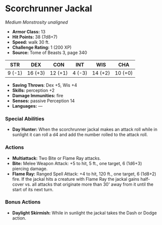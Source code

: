 # Scorchrunner Jackal

*Medium* *Monstrosity* *unaligned*

- **Armor Class:** 13
- **Hit Points:** 38 (7d8+7)
- **Speed:** walk 30 ft.
- **Challenge Rating:** 1 (200 XP)
- **Source:** Tome of Beasts 3, page 340

| STR | DEX | CON | INT | WIS | CHA |
| --- | --- | --- | --- | --- | --- |
| 9 (-1) | 16 (+3) | 12 (+1) | 4 (-3) | 14 (+2) | 10 (+0) |

- **Saving Throws**: Dex +5, Wis +4
- **Skills:** perception +2
- **Damage Immunities:** fire
- **Senses:** passive Perception 14
- **Languages:** —

### Special Abilities

- **Day Hunter:** When the scorchrunner jackal makes an attack roll while in sunlight it can roll a d4 and add the number rolled to the attack roll.

### Actions

- **Multiattack:** Two Bite or Flame Ray attacks.
- **Bite:** Melee Weapon Attack: +5 to hit, 5 ft., one target, 6 (1d6+3) piercing damage.
- **Flame Ray:** Ranged Spell Attack: +4 to hit, 120 ft., one target, 6 (1d8+2) fire. If the jackal hits a creature with Flame Ray the jackal gains half-cover vs. all attacks that originate more than 30' away from it until the start of its next turn.

### Bonus Actions

- **Daylight Skirmish:** While in sunlight the jackal takes the Dash or Dodge action.


